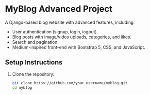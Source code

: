 # MyBlog Advanced Project

A Django-based blog website with advanced features, including:
- User authentication (signup, login, logout).
- Blog posts with image/video uploads, categories, and likes.
- Search and pagination.
- Medium-inspired front-end with Bootstrap 5, CSS, and JavaScript.

## Setup Instructions
1. Clone the repository:
   ```bash
   git clone https://github.com/your-username/myblog.git
   cd myblog